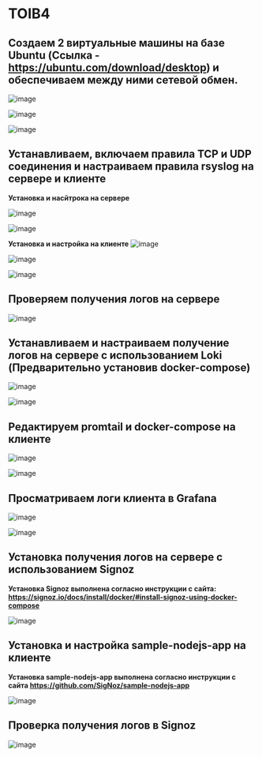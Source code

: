# TOIB4


## Создаем 2 виртуальные машины на базе Ubuntu (Ссылка - https://ubuntu.com/download/desktop) и обеспечиваем между ними сетевой обмен.
![image](https://github.com/Vladislav789k/TOIB-PR4/assets/71137501/316f69df-1e15-44fb-bfeb-5a5ba500f55c)


![image](https://github.com/Vladislav789k/TOIB-PR4/assets/71137501/c6eeef8f-9431-4c53-a176-dcaa504644ea)

![image](https://github.com/Vladislav789k/TOIB-PR4/assets/71137501/318368be-6efa-42b8-a800-bedc86a8fe9e)


## Устанавливаем, включаем правила TCP и UDP соединения и настраиваем правила rsyslog на сервере и клиенте

**Установка и насйтрока на сервере**

![image](https://github.com/Vladislav789k/TOIB-PR4/assets/71137501/244fc883-faa1-482f-9094-dc5ce1225aa8)

![image](https://github.com/Vladislav789k/TOIB-PR4/assets/71137501/628f2bc4-84bd-4cb1-a844-3037fd26d9f2)






**Установка и настройка на клиенте**
![image](https://github.com/Vladislav789k/TOIB-PR4/assets/71137501/7ede59d6-8b0b-469a-9725-a4cc0dcf61f7)



![image](https://github.com/Vladislav789k/TOIB-PR4/assets/71137501/370f786e-2a0a-451d-ad62-38b5be2932a1)


![image](https://github.com/Vladislav789k/TOIB-PR4/assets/71137501/9fc7c0c0-156b-4a5c-94f5-1603c46ab904)




## Проверяем получения логов на сервере

![image](https://github.com/Vladislav789k/TOIB-PR4/assets/71137501/e8384202-35a6-4857-a439-f94f4caea141)



## Устанавливаем и настраиваем получение логов на сервере с использованием Loki (Предварительно установив docker-compose)
![image](https://github.com/Vladislav789k/TOIB-PR4/assets/71137501/b00a9972-2880-4d72-b068-7c7a5d9ae595)

![image](https://github.com/Vladislav789k/TOIB-PR4/assets/71137501/9a012b09-c1b1-48de-aa3d-7d3127a96ec0)


## Редактируем promtail и docker-compose на клиенте

![image](https://github.com/Vladislav789k/TOIB-PR4/assets/71137501/d18c2063-aee7-42d8-95c8-967064b519e8)


![image](https://github.com/Vladislav789k/TOIB-PR4/assets/71137501/dfa87ebf-e7cd-45a0-ab45-603fb3b07024)



## Просматриваем логи клиента в Grafana

![image](https://github.com/Vladislav789k/TOIB-PR4/assets/71137501/ea87dfee-b722-431d-a8f3-f9c59c4bee52)

![image](https://github.com/Vladislav789k/TOIB-PR4/assets/71137501/b7d49aa1-5579-40a2-a180-c7dd49a97403)




## Установка получения логов на сервере с использованием Signoz
**Установка Signoz выполнена согласно инструкции с сайта: https://signoz.io/docs/install/docker/#install-signoz-using-docker-compose**

![image](https://github.com/Vladislav789k/TOIB-PR4/assets/71137501/5360ec82-5552-4ed0-8846-85dd280dcab1)


## Установка и настройка sample-nodejs-app на клиенте 
**Установка sample-nodejs-app выполнена согласно инструкции с сайта https://github.com/SigNoz/sample-nodejs-app**


![image](https://github.com/Vladislav789k/TOIB-PR4/assets/71137501/d62c474d-f79f-49c2-8886-77b5d7678c5e)



## Проверка получения логов в Signoz
![image](https://github.com/Vladislav789k/TOIB-PR4/assets/71137501/b32d90d4-1411-4c26-8c2e-f24e81c3fa62)
